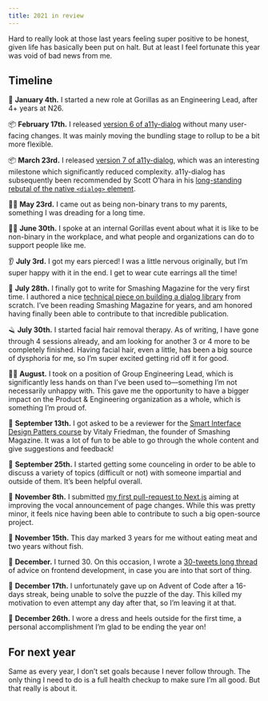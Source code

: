 ```yaml
---
title: 2021 in review
---
```


Hard to really look at those last years feeling super positive to be honest, given life has basically been put on halt. But at least I feel fortunate this year was void of bad news from me.

## Timeline

🦍 **January 4th.** I started a new role at Gorillas as an Engineering Lead, after 4+ years at N26.

📦 **February 17th.** I released [version 6 of a11y-dialog](https://github.com/KittyGiraudel/a11y-dialog/releases/tag/6.0.0) without many user-facing changes. It was mainly moving the bundling stage to rollup to be a bit more flexible.

📦 **March 23rd.** I released [version 7 of a11y-dialog](https://github.com/KittyGiraudel/a11y-dialog/releases/tag/7.0.0), which was an interesting milestone which significantly reduced complexity. a11y-dialog has subsequently been recommended by Scott O’hara in his [long-standing rebutal of the native `<dialog>` element](https://www.scottohara.me/blog/2019/03/05/open-dialog.html).

🏳️‍⚧️ **May 23rd.** I came out as being non-binary trans to my parents, something I was dreading for a long time.

🏳️‍🌈 **June 30th.** I spoke at an internal Gorillas event about what it is like to be non-binary in the workplace, and what people and organizations can do to support people like me.

👂 **July 3rd.** I got my ears pierced! I was a little nervous originally, but I’m super happy with it in the end. I get to wear cute earrings all the time!

📝 **July 28th.** I finally got to write for Smashing Magazine for the very first time. I authored a nice [technical piece on building a dialog library](https://www.smashingmagazine.com/2021/07/accessible-dialog-from-scratch/) from scratch. I’ve been reading Smashing Magazine for years, and am honored having finally been able to contribute to that incredible publication.

🪒 **July 30th.** I started facial hair removal therapy. As of writing, I have gone through 4 sessions already, and am looking for another 3 or 4 more to be completely finished. Having facial hair, even a little, has been a big source of dysphoria for me, so I’m super excited getting rid off it for good.

👩‍💻 **August.** I took on a position of Group Engineering Lead, which is significantly less hands on than I’ve been used to—something I’m not necessarily unhappy with. This gave me the opportunity to have a bigger impact on the Product & Engineering organization as a whole, which is something I’m proud of.

👀 **September 13th.** I got asked to be a reviewer for the [Smart Interface Design Patters course](https://smart-interface-design-patterns.com/) by Vitaly Friedman, the founder of Smashing Magazine. It was a lot of fun to be able to go through the whole content and give suggestions and feedback!

💬 **September 25th.** I started getting some counceling in order to be able to discuss a variety of topics (difficult or not) with someone impartial and outside of them. It’s been helpful overall.

🔨 **November 8th.** I submitted [my first pull-request to Next.js](https://github.com/vercel/next.js/pull/31147) aiming at improving the vocal announcement of page changes. While this was pretty minor, it feels nice having been able to contribute to such a big open-source project.

🌱 **November 15th.** This day marked 3 years for me without eating meat and two years without fish.

🎂 **December.** I turned 30. On this occasion, I wrote a [30-tweets long thread](https://twitter.com/KittyGiraudel/status/1468195514529296384?s=20) of advice on frontend development, in case you are into that sort of thing.

🧩 **December 17th.** I unfortunately gave up on Advent of Code after a 16-days streak, being unable to solve the puzzle of the day. This killed my motivation to even attempt any day after that, so I’m leaving it at that.

👗 **December 26th.** I wore a dress and heels outside for the first time, a personal accomplishment I’m glad to be ending the year on!

## For next year

Same as every year, I don’t set goals because I never follow through. The only thing I need to do is a full health checkup to make sure I’m all good. But that really is about it.
